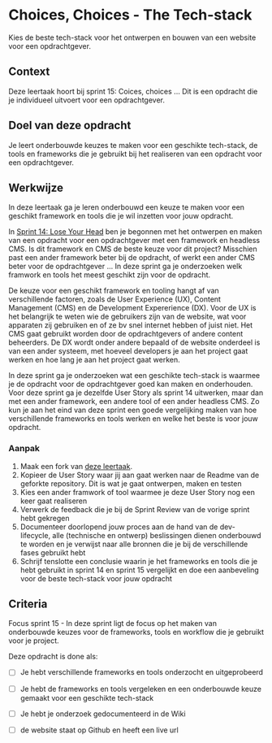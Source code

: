 
# Choices, Choices - The Tech-stack

Kies de beste tech-stack voor het ontwerpen en bouwen van een website voor een opdrachtgever.

## Context

Deze leertaak hoort bij sprint 15: Coices, choices ... Dit is een opdracht die je individueel uitvoert voor een opdrachtgever.

## Doel van deze opdracht

Je leert onderbouwde keuzes te maken voor een geschikte tech-stack, de tools en frameworks die je gebruikt bij het realiseren van een opdracht voor een opdrachtgever.

## Werkwijze

In deze leertaak ga je leren onderbouwd een keuze te maken voor een geschikt framework en tools die je wil inzetten voor jouw opdracht. 

In [Sprint 14: Lose Your Head](https://github.com/fdnd-task/lose-your-head-the-client-case) ben je begonnen met het ontwerpen en maken van een opdracht voor een opdrachtgever met een framework en headless CMS. Is dit framework en CMS de beste keuze voor dit project? Misschien past een ander framework beter bij de opdracht, of werkt een ander CMS beter voor de opdrachtgever ... In deze sprint ga je onderzoeken welk framwork en tools het meest geschikt zijn voor de opdracht. 

De keuze voor een geschikt framework en tooling hangt af van verschillende factoren, zoals de User Experience (UX), Content Management (CMS) en de Development Expererience (DX). Voor de UX is het belangrijk te weten wie de gebruikers zijn van de website, wat voor apparaten zij gebruiken en of ze bv snel internet hebben of juist niet. Het CMS gaat gebruikt worden door de opdrachtgevers of andere content beheerders. De DX wordt onder andere bepaald of de website onderdeel is van een ander systeem, met hoeveel developers je aan het project gaat werken en hoe lang je aan het project gaat werken. 

In deze sprint ga je onderzoeken wat een geschikte tech-stack is waarmee je de opdracht voor de opdrachtgever goed kan maken en onderhouden. Voor deze sprint ga je dezelfde User Story als sprint 14 uitwerken, maar dan met een ander framework, een andere tool of een ander headless CMS. Zo kun je aan het eind van deze sprint een goede vergelijking maken van hoe verschillende frameworks en tools werken en welke het beste is voor jouw opdracht. 


### Aanpak

1. Maak een fork van [deze leertaak](https://github.com/fdnd-task/choices-choices-the-tech-stack/).
2. Kopieer de User Story waar jij aan gaat werken naar de Readme van de geforkte repository. Dit is wat je gaat ontwerpen, maken en testen
3. Kies een ander framwork of tool waarmee je deze User Story nog een keer gaat realiseren
4. Verwerk de feedback die je bij de Sprint Review van de vorige sprint hebt gekregen
5. Documenteer doorlopend jouw proces aan de hand van de dev-lifecycle, alle (technische en ontwerp) beslissingen dienen onderbouwd te worden en je verwijst naar alle bronnen die je bij de verschillende fases gebruikt hebt
6. Schrijf tenslotte een conclusie waarin je het frameworks en tools die je hebt gebruikt in sprint 14 en sprint 15 vergelijkt en doe een aanbeveling voor de beste tech-stack voor jouw opdracht


## Criteria

Focus sprint 15 - In deze sprint ligt de focus op het maken van onderbouwde keuzes voor de frameworks, tools en workflow die je gebruikt voor je project.

Deze opdracht is done als:

 - [ ] Je hebt verschillende frameworks en tools onderzocht en uitgeprobeerd
 - [ ] Je hebt de frameworks en tools vergeleken en een onderbouwde keuze gemaakt voor een geschikte tech-stack
 - [ ] Je hebt je onderzoek gedocumenteerd in de Wiki
 - [ ] de website staat op Github en heeft een live url
 
